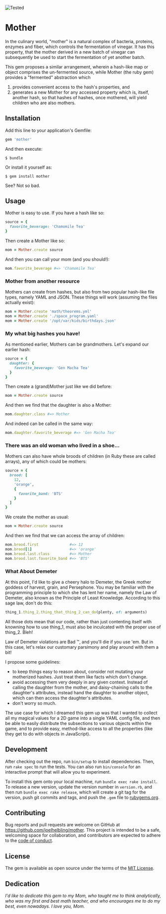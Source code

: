 ![Tested](https://github.com/joelhelbling/mother/actions/workflows/ruby.yml/badge.svg)

# Mother

In the culinary world, "mother" is a natural complex of bacteria, proteins, enzymes and
fiber, which controls the fermentation of vinegar.  It has this property, that the mother
derived in a new batch of vinegar can subsequently be used to start the fermentation of
yet another batch.

This gem proposes a similar arrangement, wherein a hash-like map or object comprises the
un-fermented source, while Mother (the ruby gem) provides a "fermented" abstraction which
1) provides convenient access to the hash's properties, and
2) generates a new Mother for any accessed property which is, itself, another hash, so
that hashes of hashes, once mothered, will yield children who are also mothers.

## Installation

Add this line to your application's Gemfile:

```ruby
gem 'mother'
```

And then execute:

    $ bundle

Or install it yourself as:

    $ gem install mother

See?  Not so bad.

## Usage

Mother is easy to use.  If you have a hash like so:

```ruby
source = {
  favorite_beverage: 'Chamomile Tea'
}
```

Then create a Mother like so:

```ruby
mom = Mother.create source
```

And then you can call your mom (and you should!):

```ruby
mom.favorite_beverage #=> 'Chamomile Tea'
```

### Mother from another resource

Mothers can create from hashes, but also from two popular hash-like file types, namely
YAML and JSON.  These things will work (assuming the files actually exist):

```ruby
mom = Mother.create 'math/theorems.yml'
mom = Mother.create './space_program.yaml'
mom = Mother.create '/opt/var/kids/birthdays.json'
```

### My what big hashes you have!

As mentioned earlier, Mothers can be grandmothers.  Let's expand our earlier hash:

```ruby
source = {
  daughter: {
    favorite_beverage: 'Gen Macha Tea'
  }
}
```

Then create a (grand)Mother just like we did before:

```ruby
mom = Mother.create source
```

And then we find that the daughter is also a Mother:

```ruby
mom.daughter.class #=> Mother
```

And indeed can be called in the same way:

```ruby
mom.daughter.favorite_beverage #=> 'Gen Macha Tea'
```

### There was an old woman who lived in a shoe...

Mothers can also have whole broods of children (in Ruby these are called arrays),
any of which could be mothers:

```ruby
source = {
  brood: [
    12,
    'orange',
    {
      favorite_band: 'BTS'
    }
  ]
}
```

We create the mother as usual:

```ruby
mom = Mother.create source
```

And then we find that we can access the array of children:

```ruby
mom.brood.first              #=> 12
mom.brood[1]                 #=> 'orange'
mom.brood.last.class         #=> Mother
mom.brood.last.favorite_band #=> 'BTS'
```

### What About Demeter

At this point, I'd like to give a cheery halo to Demeter, the Greek mother goddess of
harvest, grain, and Persephone.  You may be familiar with the programming principle to
which she has lent her name, namely the Law of Demeter, also known as the Principle of
Least Knowledge.  According to this sage law, don't do this:

```ruby
thing_1.thing_2.thing_that_thing_2_can_do(plenty, of: arguments)
```

All those dots mean that our code, rather than just contenting itself with knowning how
to use thing_1, must also be inculcated with the proper use of thing_2.  Bleh!

Law of Demeter violations are Bad &trade;, and you'll die if you use 'em.  But in this
case, let's relax our customary parsimony and play around with them a bit!

I propose some guidelines:

 - to keep things easy to reason about, consider not mutating your motherized hashes.  Just
   treat them like facts which don't change.
 - avoid accessing them very deeply in any given context.  Instead of calling the daughter
   from the mother, and daisy-chaining calls to the daughter's attributes, instead hand
   the daughter to another object, which can then access the daughter's attributes.
 - don't worry so much.

The use case for which I dreamed this gem up was that I wanted to collect all my magical
values for a 2D game into a single YAML config file, and then be able to easily distribute
the subsections to various objects within the game, and to provide easy, method-like
access to all the properties (like they get to do with objects in JavaScript).

## Development

After checking out the repo, run `bin/setup` to install dependencies. Then, run `rake spec`
to run the tests. You can also run `bin/console` for an interactive prompt that will allow
you to experiment.

To install this gem onto your local machine, run `bundle exec rake install`. To release a
new version, update the version number in `version.rb`, and then run `bundle exec rake release`,
which will create a git tag for the version, push git commits and tags, and push the `.gem`
file to [rubygems.org](https://rubygems.org).

## Contributing

Bug reports and pull requests are welcome on GitHub at https://github.com/joelhelbling/mother.
This project is intended to be a safe, welcoming space for collaboration, and contributors are
expected to adhere to the [code of conduct][code_of_conduct].

## License

The gem is available as open source under the terms of the [MIT License](https://opensource.org/licenses/MIT).

## Dedication

_I'd like to dedicate this gem to my Mom, who taught me to think analytically, who was my first
and best math teacher, and who encourages me to do my best, even nowadays.  I love you, Mom._

[code_of_conduct]: https://github.com/joelhelbling/mother/blob/master/CODE_OF_CONDUCT.md
